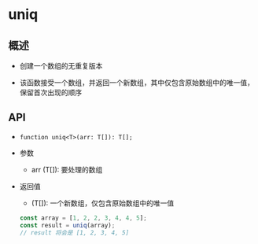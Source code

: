 # uniq

## 概述

+ 创建一个数组的无重复版本

+ 该函数接受一个数组，并返回一个新数组，其中仅包含原始数组中的唯一值，保留首次出现的顺序

## API

+ `function uniq<T>(arr: T[]): T[];`

+ 参数

  + arr (T[]): 要处理的数组

+ 返回值

  + (T[]): 一个新数组，仅包含原始数组中的唯一值

  ```js
  const array = [1, 2, 2, 3, 4, 4, 5];
  const result = uniq(array);
  // result 将会是 [1, 2, 3, 4, 5]
  ```
